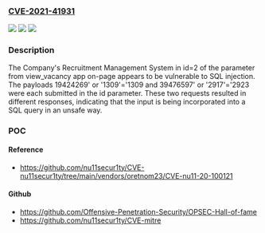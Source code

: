### [CVE-2021-41931](https://cve.mitre.org/cgi-bin/cvename.cgi?name=CVE-2021-41931)
![](https://img.shields.io/static/v1?label=Product&message=n%2Fa&color=blue)
![](https://img.shields.io/static/v1?label=Version&message=n%2Fa&color=blue)
![](https://img.shields.io/static/v1?label=Vulnerability&message=n%2Fa&color=brighgreen)

### Description

The Company's Recruitment Management System in id=2 of the parameter from view_vacancy app on-page appears to be vulnerable to SQL injection. The payloads 19424269' or '1309'='1309 and 39476597' or '2917'='2923 were each submitted in the id parameter. These two requests resulted in different responses, indicating that the input is being incorporated into a SQL query in an unsafe way.

### POC

#### Reference
- https://github.com/nu11secur1ty/CVE-nu11secur1ty/tree/main/vendors/oretnom23/CVE-nu11-20-100121

#### Github
- https://github.com/Offensive-Penetration-Security/OPSEC-Hall-of-fame
- https://github.com/nu11secur1ty/CVE-mitre

